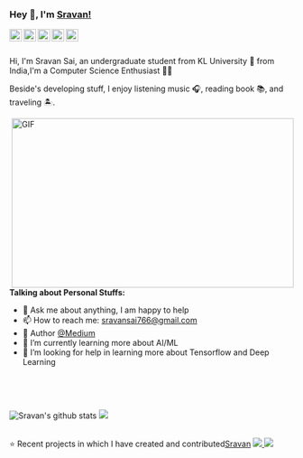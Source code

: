 ### Hey 👋, I'm [Sravan!](https://github.com/sravansai04)


<a href="https://www.linkedin.com/in/sravan-sai-393a58189/">
  <img align="left" alt="Sravan's LinkdeIN" width="22px" src="https://cdn.jsdelivr.net/npm/simple-icons@v3/icons/linkedin.svg" />
</a>
<a href="https://www.youtube.com/c/PlayWithCoding">
  <img align="left" alt="Sravan's Channel" width="22px" src="https://cdn.jsdelivr.net/npm/simple-icons@v3/icons/youtube.svg" />
</a>
<a href="https://medium.com/@sravansai">
  <img align="left" alt="Sravan's Medium" width="22px" src="https://cdn.jsdelivr.net/npm/simple-icons@v3/icons/medium.svg" />
</a>
<a href="https://www.instagram.com/python.india_/">
  <img align="left" alt="Sravan's Instagram" width="22px" src="https://cdn.jsdelivr.net/npm/simple-icons@v3/icons/instagram.svg" />
</a>
<a href="https://twitter.com/Sravan62765671">
  <img align="left" alt="Sravan's Resume | Twitter" width="22px" src="https://cdn.jsdelivr.net/npm/simple-icons@v3/icons/twitter.svg" />
</a>
<br />
<br />

Hi, I'm Sravan Sai, an undergraduate student from KL University 🚀 from India,I'm a Computer Science Enthusiast 👨‍💻 


Beside's developing stuff, I enjoy listening music 🎧, reading book 📚, and traveling 🏝️.

  <img align="right" alt="GIF" width="500" height="300" src="https://websiteoncall.com/wp-content/uploads/2020/03/software_development.gif" />
  
  
**Talking about Personal Stuffs:**


- 💬 Ask me about anything, I am happy to help
- 📫 How to reach me: sravansai766@gmail.com
- :green_book: Author [@Medium](https://medium.com/@sravansai)
- 🌱 I’m currently learning more about AI/ML 
- 🤔 I’m looking for help in learning more about Tensorflow and Deep Learning

&nbsp;

<br>

![Sravan's github stats](https://github-readme-stats.vercel.app/api?username=sravansai04&show_icons=true&hide_border=true)
<img src="https://github-readme-stats.vercel.app/api/top-langs/?username=sravansai04&layout=compact&hide=html&theme=radical%22%20alt=%22sravansai04" />

<br>
⭐️ Recent projects in which I have created and contributed<a href="https://github.com/sravansai04/Loan-Prediction">Sravan</a>

<a href="https://github.com/sravansai04/PERMISSION-APPROVAL-SYSTEM">
  <img src="https://github-readme-stats.vercel.app/api/pin/?username=sravansai04&repo=PERMISSION-APPROVAL-SYSTEM" />
  </a>
  
  <a href="https://github.com/sravansai04/Loan-Prediction">
  <img src="https://github-readme-stats.vercel.app/api/pin/?username=sravansai04&repo=Loan-Prediction" />
  </a>
